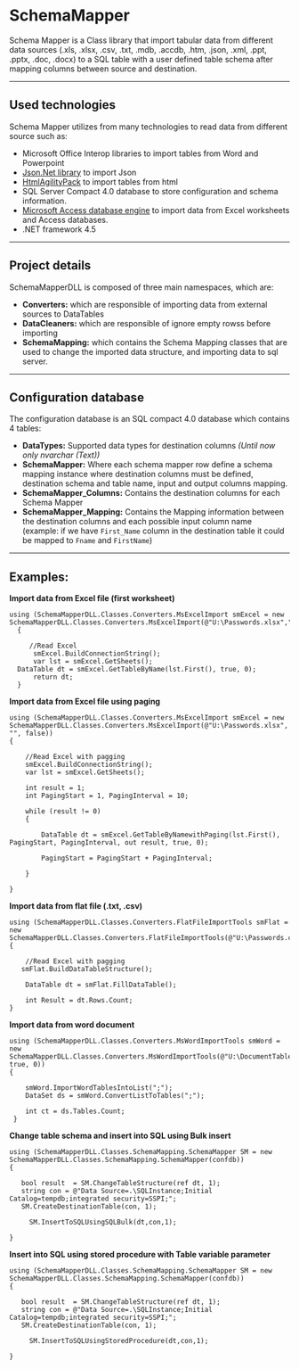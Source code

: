 # SchemaMapper

Schema Mapper is a Class library that import tabular data from different data sources (.xls, .xlsx, .csv, .txt, .mdb, .accdb, .htm, .json, .xml, .ppt, .pptx, .doc, .docx) to a SQL table with a user defined table schema after mapping columns between source and destination.

------------------------

## Used technologies

Schema Mapper utilizes from many technologies to read data from different source such as:

- Microsoft Office Interop libraries to import tables from Word and Powerpoint
- [Json.Net library](https://www.newtonsoft.com/json/help/html/Introduction.htm) to import Json
- [HtmlAgilityPack](https://html-agility-pack.net/) to import tables from html
- SQL Server Compact 4.0 database to store configuration and schema information.
- [Microsoft Access database engine](https://www.microsoft.com/en-us/download/details.aspx?id=13255) to import data from Excel worksheets and Access databases. 
- .NET framework 4.5

------------------------

## Project details

SchemaMapperDLL is composed of three main namespaces, which are:

- **Converters:** which are responsible of importing data from external sources to DataTables
- **DataCleaners:** which are responsible of ignore empty rowss before importing
- **SchemaMapping:** which contains the Schema Mapping classes that are used to change the imported data structure, and importing data to sql server.

-------------------------

## Configuration database

The configuration database is an SQL compact 4.0 database which contains 4 tables:

- **DataTypes:** Supported data types for destination columns *(Until now only nvarchar (Text))*
- **SchemaMapper:** Where each schema mapper row define a schema mapping instance where destination columns must be defined, destination schema and table name, input and output columns mapping.
- **SchemaMapper_Columns:** Contains the destination columns for each Schema Mapper
- **SchemaMapper_Mapping:** Contains the Mapping information between the destination columns and each possible input column name (example: if we have `First_Name` column in the destination table it could be mapped to `Fname` and `FirstName`)

---------------------------

## Examples:

**Import data from Excel file (first worksheet)**

	using (SchemaMapperDLL.Classes.Converters.MsExcelImport smExcel = new SchemaMapperDLL.Classes.Converters.MsExcelImport(@"U:\Passwords.xlsx","",false))
	  {

		 //Read Excel
		  smExcel.BuildConnectionString();
		  var lst = smExcel.GetSheets();
      DataTable dt = smExcel.GetTableByName(lst.First(), true, 0);
		  return dt;
	  }

**Import data from Excel file using paging**

	using (SchemaMapperDLL.Classes.Converters.MsExcelImport smExcel = new SchemaMapperDLL.Classes.Converters.MsExcelImport(@"U:\Passwords.xlsx", "", false))
	{

		//Read Excel with pagging
		smExcel.BuildConnectionString();
		var lst = smExcel.GetSheets();

		int result = 1;
		int PagingStart = 1, PagingInterval = 10;

		while (result != 0)
		{

			DataTable dt = smExcel.GetTableByNamewithPaging(lst.First(), PagingStart, PagingInterval, out result, true, 0);

			PagingStart = PagingStart + PagingInterval;

		}

	}

**Import data from flat file (.txt, .csv)**

	using (SchemaMapperDLL.Classes.Converters.FlatFileImportTools smFlat = new SchemaMapperDLL.Classes.Converters.FlatFileImportTools(@"U:\Passwords.csv",true,0))
	{

		//Read Excel with pagging
	   smFlat.BuildDataTableStructure();

		DataTable dt = smFlat.FillDataTable();

		int Result = dt.Rows.Count;
	}

**Import data from word document**

	using (SchemaMapperDLL.Classes.Converters.MsWordImportTools smWord = new SchemaMapperDLL.Classes.Converters.MsWordImportTools(@"U:\DocumentTable.docx", true, 0))
	{
		   
		smWord.ImportWordTablesIntoList(";");
		DataSet ds = smWord.ConvertListToTables(";");

		int ct = ds.Tables.Count;
	 }

**Change table schema and insert into SQL using Bulk insert**

	using (SchemaMapperDLL.Classes.SchemaMapping.SchemaMapper SM = new SchemaMapperDLL.Classes.SchemaMapping.SchemaMapper(confdb))
	{

	   bool result  = SM.ChangeTableStructure(ref dt, 1);
	   string con = @"Data Source=.\SQLInstance;Initial Catalog=tempdb;integrated security=SSPI;";
	   SM.CreateDestinationTable(con, 1);

		 SM.InsertToSQLUsingSQLBulk(dt,con,1);
		
	}

**Insert into SQL using stored procedure with Table variable parameter**



	using (SchemaMapperDLL.Classes.SchemaMapping.SchemaMapper SM = new SchemaMapperDLL.Classes.SchemaMapping.SchemaMapper(confdb))
	{

	   bool result  = SM.ChangeTableStructure(ref dt, 1);
	   string con = @"Data Source=.\SQLInstance;Initial Catalog=tempdb;integrated security=SSPI;";
	   SM.CreateDestinationTable(con, 1);

		 SM.InsertToSQLUsingStoredProcedure(dt,con,1);
		
	}
